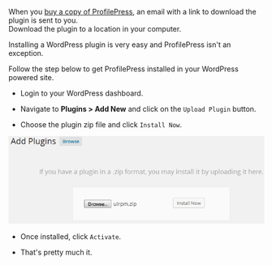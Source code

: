 When you [buy a copy of ProfilePress](http://profilepress.net/pricing/), an email with a link to download the plugin is sent to you.  
Download the plugin to a location in your computer.

Installing a WordPress plugin is very easy and ProfilePress isn't an exception.  

Follow the step below to get ProfilePress installed in your WordPress powered site.


* Login to your WordPress dashboard.

* Navigate to **Plugins > Add New** and click on the `Upload Plugin` button.

* Choose the plugin zip file and click `Install Now`.  

![Install WordPress plugin by Upload](img\upload-install-plugin.png)

* Once installed, click `Activate`.

* That's pretty much it.
